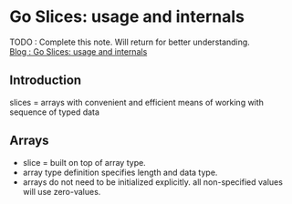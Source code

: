 # Go Slices: usage and internals
TODO : Complete this note. Will return for better understanding.  
[Blog : Go Slices: usage and internals](https://go.dev/blog/slices-intro)

## Introduction
slices = arrays with convenient and efficient means of working with sequence of typed data

## Arrays
* slice = built on top of array type.  
* array type definition specifies length and data type.  
* arrays do not need to be initialized explicitly. all non-specified values will use zero-values.